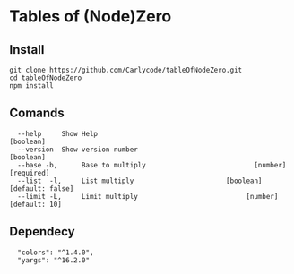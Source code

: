 # Tables of (Node)Zero

## Install

    git clone https://github.com/Carlycode/tableOfNodeZero.git
    cd tableOfNodeZero
    npm install


## Comands

```
  --help     Show Help                                            [boolean]
  --version  Show version number                                  [boolean]      
  --base -b,      Base to multiply                           [number] [required]
  --list  -l,     List multiply                       [boolean] [default: false]
  --limit -L,     Limit multiply                           [number] [default: 10]

  ```

  ## Dependecy

  ```
    "colors": "^1.4.0",
    "yargs": "^16.2.0"
  ```